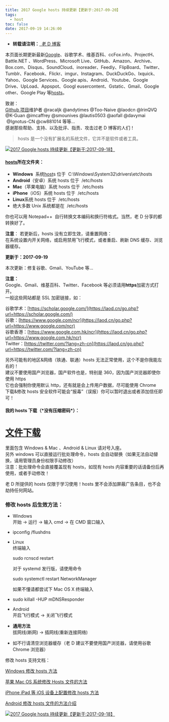 ```yaml
---
title: 2017 Google hosts 持续更新【更新于:2017-09-20】
tags:
  - host
toc: false
date: 2017-09-19 14:26:00
---
```


- **转载请注明：**[  老 D 博客](https://laod.cn "本文固定链接 https://laod.cn/hosts/android-hosts.html")

本页面长期更新最新[Google](https://laod.cn/tag/google "浏览关于“Google”的文章")、谷歌学术、维基百科、ccFox.info、ProjectH、Battle.NET 、WordPress、Microsoft Live、GitHub、Amazon、Archive、Box.com、Disqus、SoundCloud、inoreader、Feedly、FlipBoard、Twitter、Tumblr、Facebook、Flickr、imgur、Instagram、DuckDuckGo、Ixquick、Yahoo、Google Services、Google apis、Android、Youtube、Google Drive、UpLoad、Appspot、Googl eusercontent、Gstatic、Gmail、Google other、Google Play 等[hosts](https://laod.cn/tag/hosts "浏览关于“hosts”的文章")。

致谢：  
[Github 项目](https://laod.cn/go.php?url=https://github.com/racaljk/hosts)维护者 @racaljk @andytimes @Too-Naive @laodcn @lrinQVQ @K-Guan @imcaffrey @smounives @lautis0503 @aofall @davymai  @Ignotus-CN @cw881014 等等…  
感谢那些帮助、支持、以及批评、指责、攻击过老 D 博客的人们！

> hosts 是一个没有扩展名的系统文件，它并不是软件或者工具。

[![2017 Google hosts 持续更新【更新于:2017-09-18】](http://www.jixiaokang.com/wp-content/uploads/2018/05/hosts-1.png)](http://www.jixiaokang.com/wp-content/uploads/2018/05/hosts-1.png)

#### [hosts](https://laod.cn/tag/hosts "浏览关于“hosts”的文章")所在文件夹：

- **Windows**  系统[host](https://laod.cn/tag/host "浏览关于“host”的文章")s 位于  C:\\Windows\\System32\\drivers\\etc\\hosts
- **Android**（安卓）系统 hosts 位于  /etc/hosts
- **Mac**（苹果电脑）系统 hosts 位于  /etc/hosts
- **iPhone**（iOS）系统 hosts 位于  /etc/hosts
- **Linux**系统 hosts 位于  /etc/hosts
- 绝大多数 Unix 系统都是在  /etc/hosts

你也可以用 Notepad++  自行转换文本编码和换行符格式。当然，老 D 分享的都转换好了。

**注意**： 若更新后，hosts 没有立即生效，请重置网络：  
在系统设置内开关网络，或启用禁用飞行模式，或者重启、刷新 DNS 缓存、浏览器缓存。

**更新于：2017-09-19**

本次更新：修复谷歌、Gmail、YouTube 等...

**注意：**  
Google、Gmail、维基百科、Twitter、Facebook 等必须请用**https**加密方式打开。  
一般这些网站都是 SSL 加密链接，如：

谷歌学术：[https://scholar.google.com/](https://laod.cn/go.php?url=https://scholar.google.com/)  
谷歌：[https://www.google.com/ncr](https://laod.cn/go.php?url=https://www.google.com/ncr)  
谷歌香港：[https://www.google.com.hk/ncr](https://laod.cn/go.php?url=https://www.google.com.hk/ncr)  
Twitter：[https://twitter.com/?lang=zh-cn](https://laod.cn/go.php?url=https://twitter.com/?lang=zh-cn)

另外可能有的地区&网络（铁通、联通）hosts 无法正常使用，这个不是你我能左右的！  
建议不要使用国产浏览器，国产软件也是，特别是 360，因为国产浏览器即使你使用 https  
它也会强制你使用默认 http，还有就是会上传用户数据，尽可能使用 Chrome  
下载&修改 hosts 安全软件可能会“报毒”（误报）你可以暂时退出或者添加信任即可！

#### **我的 hosts 下载（\***没有压缩密码**\*）：**

# [文件下载](https://files.cnblogs.com/files/xkloveme/windows%E7%94%A8%E6%89%B9%E5%A4%84%E7%90%86.zip "下载链接")

里面包含 Windows & Mac 、Android & Linux 请对号入座。  
另外 windows 可以直接运行批处理命令，hosts 会自动替换（如果无法自动替换，请用管理员身份权限手动修改）  
注意：批处理命令会直接覆盖现有 hosts，如现有 hosts 内容重要的话请备份后再使用，或者手动修改！

老 D 所提供的 hosts 仅限于学习使用！hosts 里不会添加屏蔽广告条目，也不会劫持任何网站。

### 修改 hosts 后生效方法：

- Windows  
  开始 -> 运行 -\> 输入 cmd -> 在 CMD 窗口输入
- ipconfig /flushdns

- Linux  
  终端输入

  sudo rcnscd restart

  对于 systemd 发行版，请使用命令

  sudo systemctl restart NetworkManager

  如果不懂请都尝试下 Mac OS X 终端输入

- sudo killall -HUP mDNSResponder

- Android  
  开启飞行模式 -\> 关闭飞行模式
- **通用方法**  
  拔网线(断网) -\> 插网线(重新连接网络)
- 如不行请清空浏览器缓存（老 D 建议不要使用国产浏览器，请使用谷歌 Chrome 浏览器）

修改 hosts 支持文档：

[Windows 修改 hosts 方法](https://laod.cn/hosts/windows7-8-10-mac-iphone-hosts.html)

[苹果 Mac OS 系统修改 Hosts 文件的方法](https://laod.cn/hosts/mac-os-xiugai-hosts.html)

[iPhone iPad 等 iOS 设备上配置修改 hosts 方法](https://laod.cn/hosts/iphone-ipad-ios-hosts.html)

[Android 修改 hosts 文件的方法介绍](https://laod.cn/hosts/android-hosts.html)

[![2017 Google hosts 持续更新【更新于:2017-09-18】](http://www.jixiaokang.com/wp-content/uploads/2018/05/20170111022240.png)](http://www.jixiaokang.com/wp-content/uploads/2018/05/20170111022240.png)

